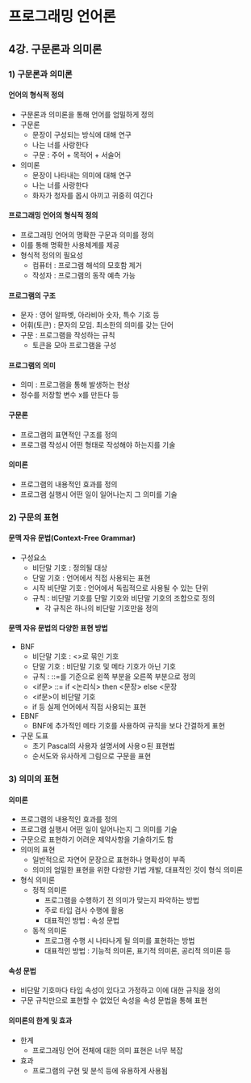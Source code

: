 # 프로그래밍 언어론

## 4강. 구문론과 의미론

### 1) 구문론과 의미론

#### 언어의 형식적 정의

- 구문론과 의미론을 통해 언어를 엄밀하게 정의
- 구문론
  - 문장이 구성되는 방식에 대해 연구
  - 나는 너를 사랑한다
  - 구문 : 주어 + 목적어 + 서술어
- 의미론
  - 문장이 나타내는 의미에 대해 연구
  - 나는 너를 사랑한다
  - 화자가 청자를 몹시 아끼고 귀중히 여긴다

#### 프로그래밍 언어의 형식적 정의

- 프로그래밍 언어의 명확한 구문과 의미를 정의
- 이를 통해 명확한 사용체계를 제공
- 형식적 정의의 필요성
  - 컴퓨터 : 프로그램 해석의 모호함 제거
  - 작성자 : 프로그램의 동작 예측 가능

#### 프로그램의 구조

- 문자 : 영어 알파벳, 아라비아 숫자, 특수 기호 등
- 어휘(토큰) : 문자의 모임. 최소한의 의미를 갖는 단어
- 구문 : 프로그램을 작성하는 규칙
  - 토큰을 모아 프로그램을 구성

#### 프로그램의 의미

- 의미 : 프로그램을 통해 발생하는 현상
- 정수를 저장할 변수 x를 만든다 등

#### 구문론

- 프로그램의 표면적인 구조를 정의
- 프로그램 작성시 어떤 형태로 작성해야 하는지를 기술

#### 의미론

- 프로그램의 내용적인 효과를 정의
- 프로그램 실행시 어떤 일이 일어나는지 그 의미를 기술

### 2) 구문의 표현

#### 문맥 자유 문법(Context-Free Grammar)

- 구성요소
  - 비단말 기호 : 정의될 대상
  - 단말 기호 : 언어에서 직접 사용되는 표현
  - 시작 비단말 기호 : 언어에서 독립적으로 사용될 수 있는 단위
  - 규칙 : 비단말 기호를 단말 기호와 비단말 기호의 조합으로 정의
    - 각 규칙은 하나의 비단말 기호만을 정의

#### 문맥 자유 문법의 다양한 표현 방법

- BNF
  - 비단말 기호 : <>로 묶인 기호
  - 단말 기호 : 비단말 기호 및 메타 기호가 아닌 기호
  - 규칙 : ::=를 기준으로 왼쪽 부분을 오른쪽 부분으로 정의
  - <if문> ::= if <논리식> then <문장> else <문장
  - <if문>이 비단말 기호
  - if 등 실제 언어에서 직접 사용되는 표현
- EBNF
  - BNF에 추가적인 메타 기호를 사용하여 규칙을 보다 간결하게 표현
- 구문 도표
  - 초기 Pascal의 사용자 설명서에 사용ㅇ된 표현법
  - 순서도와 유사하게 그림으로 구문을 표현

### 3) 의미의 표현

#### 의미론

- 프로그램의 내용적인 효과를 정의
- 프로그램 실행시 어떤 일이 일어나는지 그 의미를 기술
- 구문으로 표현하기 어려운 제약사항을 기술하기도 함
- 의미의 표현
  - 일반적으로 자연어 문장으로 표현하나 명확성이 부족
  - 의미의 엄밀한 표현을 위한 다양한 기법 개발, 대표적인 것이 형식 의미론
- 형식 의미론
  - 정적 의미론
    - 프로그램을 수행하기 전 의미가 맞는지 파악하는 방법
    - 주로 타입 검사 수행에 활용
    - 대표적인 방법 : 속성 문법
  - 동적 의미론
    - 프로그램 수행 시 나타나게 될 의미를 표현하는 방법
    - 대표적인 방법 : 기능적 의미론, 표기적 의미론, 공리적 의미론 등

#### 속성 문법

- 비단말 기호마다 타입 속성이 있다고 가정하고 이에 대한 규칙을 정의
- 구문 규칙만으로 표현할 수 없었던 속성을 속성 문법을 통해 표현

#### 의미론의 한계 및 효과

- 한계
  - 프로그래밍 언어 전체에 대한 의미 표현은 너무 복잡
- 효과
  - 프로그램의 구현 및 분석 등에 유용하게 사용됨
